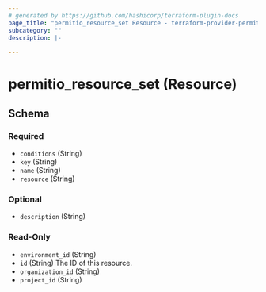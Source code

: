 ```yaml
---
# generated by https://github.com/hashicorp/terraform-plugin-docs
page_title: "permitio_resource_set Resource - terraform-provider-permit-io"
subcategory: ""
description: |-
  
---
```


# permitio_resource_set (Resource)





<!-- schema generated by tfplugindocs -->
## Schema

### Required

- `conditions` (String)
- `key` (String)
- `name` (String)
- `resource` (String)

### Optional

- `description` (String)

### Read-Only

- `environment_id` (String)
- `id` (String) The ID of this resource.
- `organization_id` (String)
- `project_id` (String)

